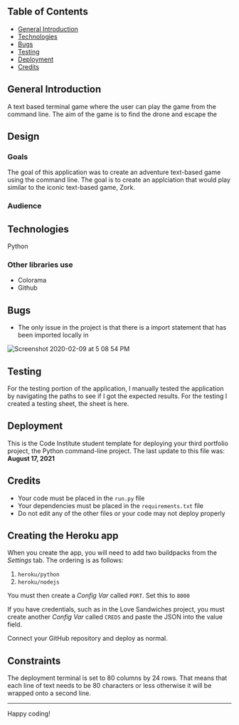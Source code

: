 
## Table of Contents

* [General Introduction](#general-introduction)
* [Technologies](#technologies)
* [Bugs](#bugs)
* [Testing](#testing)
* [Deployment](#deployment)
* [Credits](#credits)


## General Introduction
A text based terminal game where the user can play the game from the command line. The aim of the game is to find the drone and escape the 



## Design


### Goals
The goal of this application was to create an adventure text-based game using the command line. The goal is to create an applciation that would play similar to the iconic text-based game, Zork.

### Audience


## Technologies

Python

### Other libraries use
* Colorama
* Github

## Bugs
* The only issue in the project is that there is a import statement that has been imported locally in 

![Screenshot 2020-02-09 at 5 08 54 PM]()



## Testing
For the testing portion of the application, I manually tested the application by navigating the paths to see if I got the expected results. For the testing I created a testing sheet, the sheet is here.


## Deployment
This is the Code Institute student template for deploying your third portfolio project, the Python command-line project. The last update to this file was: **August 17, 2021**

## Credits

* Your code must be placed in the `run.py` file
* Your dependencies must be placed in the `requirements.txt` file
* Do not edit any of the other files or your code may not deploy properly

## Creating the Heroku app

When you create the app, you will need to add two buildpacks from the _Settings_ tab. The ordering is as follows:

1. `heroku/python`
2. `heroku/nodejs`

You must then create a _Config Var_ called `PORT`. Set this to `8000`

If you have credentials, such as in the Love Sandwiches project, you must create another _Config Var_ called `CREDS` and paste the JSON into the value field.

Connect your GitHub repository and deploy as normal.

## Constraints

The deployment terminal is set to 80 columns by 24 rows. That means that each line of text needs to be 80 characters or less otherwise it will be wrapped onto a second line.

-----
Happy coding!
